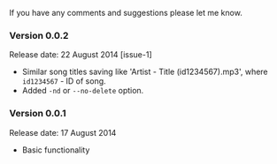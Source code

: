 
If you have any comments and suggestions please let me know.

### Version 0.0.2
Release date: 22 August 2014 [issue-1]
+ Similar song titles saving like 'Artist - Title (id1234567).mp3', where `id1234567` - ID of song.
+ Added `-nd` or `--no-delete` option.

### Version 0.0.1
Release date: 17 August 2014
+ Basic functionality
